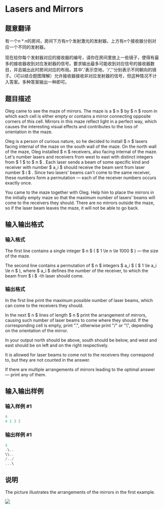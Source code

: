 # Lasers and Mirrors

## 题意翻译

有一个$n*n$的房间，房间下方有$n$个发射激光的发射器，上方有$n$个接收器分别对应一个不同的发射器。

现在给你每个发射器对应的接收器的编号，请你在房间里放上一些镜子，使得有最多的接收器收到对应发射器的信号。要求输出最多可能收到对应信号的接收器数目，并且输出此时房间对应的布局。其中'.'表示空地，'/','\'分别表示不同朝向的镜子。（可以结合题图理解）允许接收器接收非对应发射器的信号，但这种情况不计入答案。多种答案输出一种即可。 

## 题目描述

Oleg came to see the maze of mirrors. The maze is a $ n $ by $ n $ room in which each cell is either empty or contains a mirror connecting opposite corners of this cell. Mirrors in this maze reflect light in a perfect way, which causes the interesting visual effects and contributes to the loss of orientation in the maze.

Oleg is a person of curious nature, so he decided to install $ n $ lasers facing internal of the maze on the south wall of the maze. On the north wall of the maze, Oleg installed $ n $ receivers, also facing internal of the maze. Let's number lasers and receivers from west to east with distinct integers from $ 1 $ to $ n $ . Each laser sends a beam of some specific kind and receiver with number $ a_i $ should receive the beam sent from laser number $ i $ . Since two lasers' beams can't come to the same receiver, these numbers form a permutation — each of the receiver numbers occurs exactly once.

You came to the maze together with Oleg. Help him to place the mirrors in the initially empty maze so that the maximum number of lasers' beams will come to the receivers they should. There are no mirrors outside the maze, so if the laser beam leaves the maze, it will not be able to go back.

## 输入输出格式

### 输入格式

The first line contains a single integer $ n $ ( $ 1 \le n \le 1000 $ ) — the size of the maze.

The second line contains a permutation of $ n $ integers $ a_i $ ( $ 1 \le a_i \le n $ ), where $ a_i $ defines the number of the receiver, to which the beam from $ i $ -th laser should come.

### 输出格式

In the first line print the maximum possible number of laser beams, which can come to the receivers they should.

In the next $ n $ lines of length $ n $ print the arrangement of mirrors, causing such number of laser beams to come where they should. If the corresponding cell is empty, print ".", otherwise print "/" or "\\", depending on the orientation of the mirror.

In your output north should be above, south should be below, and west and east should be on left and on the right respectively.

It is allowed for laser beams to come not to the receivers they correspond to, but they are not counted in the answer.

If there are multiple arrangements of mirrors leading to the optimal answer — print any of them.

## 输入输出样例

### 输入样例 #1

```cpp
4
4 1 3 2

```
### 输出样例 #1

```cpp
3
.\..
\\..
/../
...\

```
## 说明

The picture illustrates the arrangements of the mirrors in the first example.

![](https://cdn.luogu.com.cn/upload/vjudge_pic/CF1063E/19ee8b9d2f31cec8a8e7ae55db512ff2fc59d36c.png)

